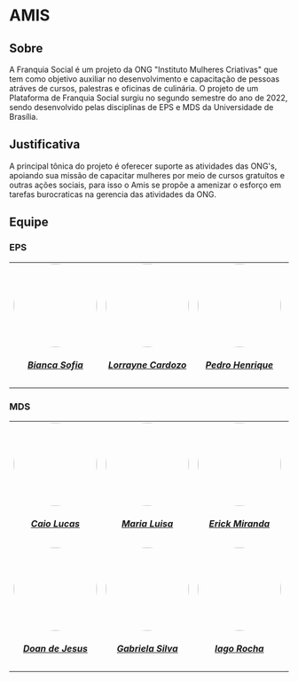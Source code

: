 # AMIS

## Sobre

A Franquia Social é um projeto da ONG "Instituto Mulheres Criativas" que tem como objetivo auxiliar no desenvolvimento e capacitação de pessoas atráves de cursos, palestras e oficinas de culinária. O projeto de um Plataforma de Franquia Social surgiu no segundo semestre do ano de 2022, sendo desenvolvido pelas disciplinas de EPS e MDS da Universidade de Brasília.

## Justificativa

A principal tônica do projeto é oferecer suporte as atividades das ONG's, apoiando sua missão de capacitar mulheres por meio de cursos gratuítos e outras ações sociais, para isso o Amis se propõe a amenizar o esforço em tarefas burocraticas na gerencia das atividades da ONG.


## Equipe

### EPS

<center>

<table style="margin-left: auto; margin-right: auto;">
    <tr>
        <td align="center">
            <a href="https://github.com/biancasofia">
                <img style="border-radius: 50%;" src="https://github.com/biancasofia.png" width="150px;"/>
                <h5 class="text-center">Bianca Sofia</h5>
            </a>
        </td>
        <td align="center">
            <a href="https://github.com/LorrayneCardozo">
                <img style="border-radius: 50%;" src="https://github.com/LorrayneCardozo.png" width="150px;"/>
                <h5 class="text-center">Lorrayne Cardozo</h5>
            </a>
        </td>
        <td align="center">
            <a href="https://github.com/Peh099">
                <img style="border-radius: 50%;" src="https://github.com/Peh099.png" width="150px;"/>
                <h5 class="text-center">Pedro Henrique</h5>
            </a>
        </td>
        <td align="center">
            <a href="https://github.com/GustavoAPS">
                <img style="border-radius: 50%;" src="https://github.com/GustavoAPS.png" width="150px;"/>
                <h5 class="text-center">Gustavo Afonso</h5>
            </a>
        </td>
        <td align="center">
            <a href="https://github.com/lorranyoliveira">
                <img style="border-radius: 50%;" src="https://github.com/lorranyoliveira.png" width="150px;"/>
                <h5 class="text-center">Lorrany Oliveira</h5>
            </a>
        </td>
        <td align="center">
            <a href="https://github.com/gpersijn">
                <img style="border-radius: 50%;" src="https://github.com/gpersijn.png" width="150px;"/>
                <h5 class="text-center">Gustave Persijn</h5>
            </a>
        </td>
</table>

</center>

### MDS

<center>

<table style="margin-left: auto; margin-right: auto;">
    <tr>
        <td align="center">
            <a href="https://github.com/caio-lelis">
                <img style="border-radius: 50%;" src="https://github.com/caio-lelis.png" width="150px;"/>
                <h5 class="text-center">Caio Lucas</h5>
            </a>
        </td>
        <td align="center">
            <a href="https://github.com/marialuisa214">
                <img style="border-radius: 50%;" src="https://github.com/marialuisa214.png" width="150px;"/>
                <h5 class="text-center">Maria Luisa</h5>
            </a>
        </td>
        <td align="center">
            <a href="https://github.com/Erick-ems">
                <img style="border-radius: 50%;" src="https://github.com/Erick-ems.png" width="150px;"/>
                <h5 class="text-center">Erick Miranda</h5>
            </a>
        </td>
        <td align="center">
            <a href="https://github.com/CauaMatheus">
                <img style="border-radius: 50%;" src="https://github.com/CauaMatheus.png" width="150px;"/>
                <h5 class="text-center">Caua Matheus</h5>
            </a>
        </td>
        <td align="center">
            <a href="https://github.com/caioalvesbraga">
                <img style="border-radius: 50%;" src="https://github.com/caioalvesbraga.png" width="150px;"/>
                <h5 class="text-center">Caio Felipe</h5>
            </a>
        </td>
    </tr>
    <tr>
         <td align="center">
            <a href="https://github.com/FilhoDoan">
                <img style="border-radius: 50%;" src="https://github.com/FilhoDoan.png" width="150px;"/>
                <h5 class="text-center">Doan de Jesus</h5>
            </a>
        </td>
        <td align="center">
            <a href="https://github.com/gaubiela">
                <img style="border-radius: 50%;" src="https://github.com/gaubiela.png" width="150px;"/>
                <h5 class="text-center">Gabriela Silva</h5>
            </a>
        </td>
        <td align="center">
            <a href="https://github.com/Iagorrr04">
                <img style="border-radius: 50%;" src="https://github.com/Iagorrr04.png" width="150px;"/>
                <h5 class="text-center">Iago Rocha</h5>
            </a>
        </td>
        <td align="center">
            <a href="https://github.com/FHansen98">
                <img style="border-radius: 50%;" src="https://github.com/FHansen98.png" width="150px;"/>
                <h5 class="text-center">Felipe Aguiar</h5>
            </a>
        </td>
         <td align="center">
            <a href="https://github.com/eric-kingu">
                <img style="border-radius: 50%;" src="https://github.com/eric-kingu.png" width="150px;"/>
                <h5 class="text-center">Eric Akio</h5>
            </a>
        </td>
</table>
